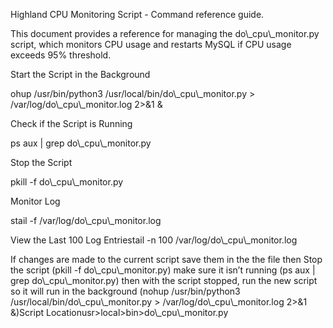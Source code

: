Highland CPU Monitoring Script - Command reference guide.

This document provides a reference for managing the do\\\_cpu\\\_monitor.py script, which monitors CPU usage and restarts MySQL if CPU usage exceeds 95% threshold.

Start the Script in the Background

ohup /usr/bin/python3 /usr/local/bin/do\\\_cpu\\\_monitor.py > /var/log/do\\\_cpu\\\_monitor.log 2>&1 &

Check if the Script is Running

ps aux | grep do\\\_cpu\\\_monitor.py

Stop the Script

pkill -f do\\\_cpu\\\_monitor.py

Monitor Log

stail -f /var/log/do\\\_cpu\\\_monitor.log

View the Last 100 Log Entriestail -n 100 /var/log/do\\\_cpu\\\_monitor.log

If changes are made to the current script save them in the the file then Stop the script (pkill -f do\\\_cpu\\\_monitor.py) make sure it isn’t running (ps aux | grep do\\\_cpu\\\_monitor.py) then with the script stopped, run the new script so it will run in the background (nohup /usr/bin/python3 /usr/local/bin/do\\\_cpu\\\_monitor.py > /var/log/do\\\_cpu\\\_monitor.log 2>&1 &)Script Locationusr>local>bin>do\\\_cpu\\\_monitor.py